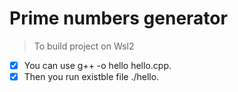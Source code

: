 
 # Prime numbers generator
> To build project on Wsl2 
- [x] You can use g++ -o hello hello.cpp. 
- [x]  Then you run  existble file ./hello.
